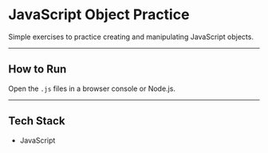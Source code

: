 # JavaScript Object Practice
Simple exercises to practice creating and manipulating JavaScript objects.

---

## How to Run
Open the `.js` files in a browser console or Node.js.

---

## Tech Stack
- JavaScript
